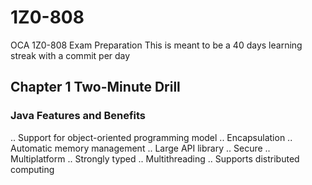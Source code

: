 # 1Z0-808
OCA 1Z0-808 Exam Preparation
This is meant to be a 40 days learning streak with a commit per day
## Chapter 1 Two-Minute Drill
### Java Features and Benefits
.. Support for object-oriented programming model
.. Encapsulation
.. Automatic memory management
.. Large API library
.. Secure
.. Multiplatform
.. Strongly typed
.. Multithreading
.. Supports distributed computing
